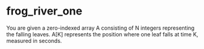 # frog_river_one
You are given a zero-indexed array A consisting of N integers representing the falling leaves. A[K] represents the position where one leaf falls at time K, measured in seconds.
